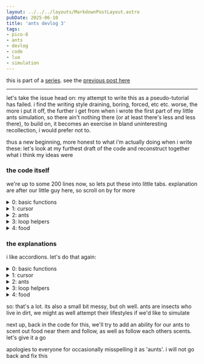 ```yaml
---
layout: ../../../layouts/MarkdownPostLayout.astro
pubDate: 2025-06-10
title: 'ants devlog 3'
tags:
- pico-8
- ants
- devlog
- code
- lua
- simulation
---
```


this is part of a [series](/tags/ants). see the [previous post here](/posts/devlog/ants-02)

---

let's take the issue head on: my attempt to write this as a pseudo-tutorial has failed. i find the writing style draining, boring, forced, etc etc. worse, the more i put it off, the further i get from when i wrote the first part of my little ants simulation, so there ain't nothing there (or at least there's less and less there), to build on, it becomes an exercise in bland uninteresting recollection, i would prefer not to.

thus a new beginning, more honest to what i'm actually doing when i write these: let's look at my furthest draft of the code and reconstruct together what i think my ideas were

### the code itself
we're up to some 200 lines now, so lets put these into little tabs. explanation are after our little guy here, so scroll on by for more

<details name="code-tabs">
    <summary>0: basic functions</summary>
    <br>
     
```lua
function _init() 
   -- allow mouse :)
   poke(0x5f2d, 1)

   cur_init()
   ants_init()
   food_init()
end

function _update60()
   cur_update()
   local click=stat(34)
   --left click
   if(1==click) then
      sfx(0,-1,4)
      ants_add(cur_x,cur_y)
   end
   --right click
   if(2==click) then
      food_add(cur_x,cur_y)
   end
   
   food_update()
   ants_update()
end

function _draw()
   cls(4)
   food_draw()
   ants_draw()
   --ants_count()
   cur_draw()
end
```

</details>
<details name="code-tabs">
    <summary>1: cursor</summary>
    <br>
     
```lua
function cur_init()
   cur_spr=1
   cur_x=60
   cur_y=60
end

function cur_draw()
   spr(cur_spr,cur_x,cur_y)
end

function cur_update()
   --mouse loc
   cur_x=stat(32)-1
   cur_y=stat(33)-1
end

```

</details>
<details name="code-tabs">
    <summary>2: ants</summary>
    <br>
     
```lua

function ants_init()
   ants={}
end

function ants_add(x,y)
   ants[#ants+1]={x=x,y=y,age=0}
end

function ants_loop(func)
   loop_pixels(ants,func)
end

function ants_draw()
   ants_loop(
      function(ant)
         pset(ant.x,ant.y,0)
      end
   )
end

function ants_move()
   ants_loop(ant_move)
end

function ant_move(ant)
   local movement=rnd(100)
   
   if(95<movement) then
      ant.x=ant.x+1
   elseif(90<movement) then
      ant.y=ant.y+1
   elseif(85<movement) then
      ant.x=ant.x-1
   elseif(80<movement) then
      ant.y=ant.y-1
   end
   
   ant.x=loop_screen(ant.x)
   ant.y=loop_screen(ant.y)
end

function ants_age()
   ants_loop(function(ant)
         -- basic rand change to die
         if(ant) then
			local dead=
               flr(rnd(2000-ant.age))
			if(0==dead) then
               del(ants,ant)
			else
               ant.age = ant.age+1
			end
         end
   end)
end

function ants_count()
   local text="ants: " .. #ants
   print(text,2,120,6)
end

function ants_eat()
   -- we actually loop the food
   -- to easy unset it
   food_loop(function(food)
         if(food) then
			local eat=pget(food.x,food.y)
			if(eat==0) -- has ant on it
			then
               --make ant live longer
               foreach(ants, function(ant)
                          if(ant.x==food.x and 
                             ant.y==food.y) then
                             ant.age=ant.age-100
                          end
               end)
               --remove the food
               del(foods,food)
               sfx(1)
			end
         end
   end)
end

function ants_update()
   ants_move()
   ants_eat()
   ants_age()
end
```

</details>
<details name="code-tabs">
    <summary>3: loop helpers</summary>
    <br>
     
```lua
function loop_screen(pos)
   if(128<pos) return 0
   if(0>pos) return 128

   return pos
   end

function loop_pixels(arr,func)
   for i=1,#arr do
      func(arr[i])
   end
end

```

</details>
<details name="code-tabs">
    <summary>4: food</summary>
    <br>
     
```lua
function food_init()
   f_sprite={2,3}
   foods={}
   food_can_add=0
end

function food_add(c_x,c_y)
   --only add if not delayed
   if(0<=food_can_add) return
   
   sfx(2)
   --reset delay
   food_can_add=25
   local s_offset=
      rnd(f_sprite) * 8
   
   -- loop the sprite to add
   -- pixels
   for x=0,7 do
      for y=0,7 do
         local pix=sget(x+s_offset,y)
         if(0!=pix) then
            foods[#foods+1]=
               {x=c_x+x,y=c_y+y,col=pix}
         end
      end
   end
end

function food_draw()
   food_loop(
      function(food)
         pset(food.x,food.y,food.col)
      end
   )
end

function food_loop(func)
   loop_pixels(foods,func)
end

function food_update()
   food_can_add=food_can_add-1
end

```

</details>

### the explanations
i like accordions. let's do that again:

<details name="exp-tabs">
    <summary>0: basic functions</summary>
    <p>
    this one's mostly straightforward: call the init, update, and draw functions of further tabs. in init, we poke to enable mouse use, in update we handle clicks, and in draw we clear the screen. 
    </p>

</details>
<details name="exp-tabs">
    <summary>1: cursor</summary>
    <p>
    another simple one. in `init`, we set our cursor sprite, in `update` we pull in the x and y position of our cursor with inexplicable functions even _i_ dont understand (minus 1, for some sweet visual alignment tricks: it makes sure we dont hide our single pixel ants), and draw draws a sprite to the screen at that position. i think its neat. its simple. its a software sort of thing
    </p>
</details>
<details name="exp-tabs">
    <summary>2: ants</summary>
    <p>
     now we're doing something! we've got a lot here. if you've noticed, i have a tendency to order functions in a sort of least-to-most order, aka 'reverse', so let's describe them in reverse also, starting at the bottom of our code:
     
#### `ants_update`
the simple one: we call all the functions we write above. our ants will move, eat, then age and possibly die

#### `ants_eat`
our first hard one, in part reliable on some functions in our food tab (so read ahead!). in short, we have an array of pixels of 'food' as well as their x and y positions. we then read the screen data of the foods x and y coords: if its palette is 0, which is an ant, we 1) make the ant live longer by subtracting from its age value and 2) delete the food from the food array (see that tab bb). we also play a sound effect

#### `ants_count`
debug func: prints the count of ants to the screen 

#### `ants_age`
we loop through our ants via the to-be-described `ants_loop` function and try to kill them via rng. essentially: the closer their age gets to 2000, the higher the chance they die. if they live, we age them by one, increasing their chance to die later

#### `ants_move` and `ant_move`
loop through and move our ants. this parts lame as hell right now, just randomizing the direction and checking to loop the screen. this'll be a HUGE change point in
our shared future

#### `ants_draw` 
loop our ants and set their pixels on the screen. simple as hell

#### `ants_loop`
and you thought you might learn? no! we call a loop pixels functions on our ant, described elsewhere!

#### `ants_add` and `ants_init`
simple: we add an ant object at x and y in ants_add, we create a global ants array in init. this is real simple stuff, unfortunately
    </p>
</details>
<details name="exp-tabs">
    <summary>3: loop helpers</summary>
<p>
aint the most complicated things so simple also? `loop_screen` makes sure our position is on the 128x128 screen, `loop_pixels` takes in an array and runs a function on every member of it

why is these together, if so different? i dont' know. i wrote this months ago
</p>
</details>
<details name="exp-tabs">
    <summary>4: food</summary>
    <p>
our last little bit of complexity, then we're through. You've got this, reader. I've got this, writer, too.
    
in init, we set up three variables. `f_sprite` holds a list of sprites that we can produce as food, `foods` holds all the food pixels we've set on screen (the same way we've set pixels for ants), and `food_can_add` helps us set a little delay so that we can't just paint food across our screen

`food_add` adds food to the x+y off the cursor: first we made sure our food can be added by checking if our `food_can_add` is zero (or less---so we don't have to worry about keeping the addable time to zero); if we're good, we play a little sound, reset our food delay to 25 frames, then pick a sprite at random from our `f_sprite` variable set above. with that in place, we loop through the pixels of our food sprite and add them to our food array at the cursor location

`food_draw` loops these pixels to add them to the screen; `food_loop` makes looping these pixels easier

finally, on `food_update`, we count our food adding counter down one tick per frame
    </p>
</details>

so: that's a lot. its also a small bit messy, but oh well. ants are insects who live in dirt, we might as well attempt their lifestyles if we'd like to simulate

next up, back in the code for this, we'll try to add an ability for our ants to scent out food near them and follow, as well as follow each others scents. let's give it a go

apologies to everyone for occasionally misspelling it as 'aunts'. i will not go back and fix this
